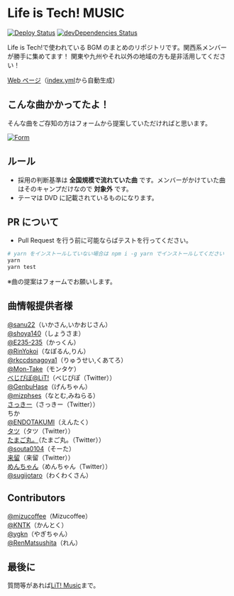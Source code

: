 # Life is Tech! MUSIC

[![Deploy Status](https://github.com/lit-kansai-members/music/workflows/Deploy/badge.svg)](https://github.com/lit-kansai-members/music/actions?query=workflow%3ADeploy) [![devDependencies Status](https://david-dm.org/lit-kansai-members/music/dev-status.svg)](https://david-dm.org/lit-kansai-members/music?type=dev)

Life is Tech!で使われている BGM のまとめのリポジトリです。関西系メンバーが勝手に集めてます！ 関東や九州やそれ以外の地域の方も是非活用してください！

[Web ページ](http://lit-kansai-members.github.io/music/)（[index.yml](./index.yml)から自動生成）

## こんな曲かかってたよ！

そんな曲をご存知の方はフォームから提案していただければと思います。

[![Form](https://placehold.jp/24/3d4070/e8e8e8/170x50.png?text=%E6%8F%90%E6%A1%88%E3%83%95%E3%82%A9%E3%83%BC%E3%83%A0&css=%7B%22border-radius%22%3A%227px%22%7D)](https://goo.gl/forms/VNdvhC37OuRBtWCD3)

<!--
## Contribution
### Life is Tech! BGM におけるContributionのやり方講座

1. Fork
2. Edit
3. Commitをする
4. Pull Request
5. Marge plz! :)

-->

<!--
### :warning: WARNING :warning:
- 以下のフォーマットを使用してください

  ```yml
  - year: "2016" # 年 (Stringです！)
    camps:
    - name: "'16 Xmas Camp" # キャンプ名
      background: "img/backgorunds/xmas2016_desktop_yellow.jpg" # 背景画像のURL
      songs:
      - title: "Hey Ho" # 曲名
        author: "SEKAI NO OWARI" # 歌手名
        description: |
          [YouTube](//youtu.be/qfsr0S_QGOU)
          [歌詞(J-Lyric.net)](http://j-lyric.net/artist/a055790/l03c659.html)
        # リンクなど。"|"はYAMLの複数行記法です。
  ```
-->

## ルール

- 採用の判断基準は **全国規模で流れていた曲** です。メンバーがかけていた曲はそのキャンプだけなので **対象外** です。
- テーマは DVD に記載されているものになります。

## PR について

- Pull Request を行う前に可能ならばテストを行ってください。

```bash
# yarn をインストールしていない場合は npm i -g yarn でインストールしてください
yarn
yarn test
```

※曲の提案はフォームでお願いします。

## 曲情報提供者様

[@sanu22](//github.com/sanu22)（いかさん,いかおじさん）  
[@shoya140](//github.com/shoya140)（しょうさま）  
[@E235-235](//github.com/E235-235)（かっくん）  
[@RinYokoi](//github.com/RinYokoi)（なぽるん,りん）  
[@rkccdsnagoya1](//github.com/rkccdsnagoya1)（りゅうせい,くあてろ）  
[@Mon-Take](//github.com/Mon-Take)（モンタケ）  
[べじぴぽ@LiT!](//twitter.com/_vegi_pipo_Lit)（べじぴぽ（Twitter））  
[@GenbuHase](//github.com/GenbuHase)（げんちゃん）  
[@mizphses](//github.com/mizphses)（なとむ,みねらる）  
[さっきー](//twitter.com/222222222332a)（さっきー（Twitter））  
ちか  
[@ENDOTAKUMI](//github.com/ENDOTAKUMI)（えんたく）  
[タツ](//twitter.com/u39dc)（タツ（Twitter））  
[たまご丸。](//twitter.com/tamagomaRuuu)（たまご丸。（Twitter））  
[@souta0104](//github.com/souta0104)（そーた）  
[来留](//twitter.com/rairuuuuuuuuu)（来留（Twitter））  
[めんちゃん](//twitter.com/menchan_klis)（めんちゃん（Twitter））  
[@sugijotaro](//github.com/sugijotaro)（わくわくさん）

## Contributors

[@mizucoffee](//github.com/mizucoffee)（Mizucoffee）  
[@KNTK](//github.com/AkihiroTokai)（かんとく）  
[@ygkn](//github.com/ygkn)（やぎちゃん）  
[@RenMatsushita](//github.com/RenMatsushita)（れん）

## 最後に

質問等があれば[LiT! Music](//www.facebook.com/LiTmusic-182225395894104/)まで。
